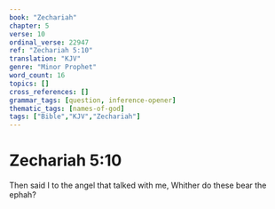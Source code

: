 ```yaml
---
book: "Zechariah"
chapter: 5
verse: 10
ordinal_verse: 22947
ref: "Zechariah 5:10"
translation: "KJV"
genre: "Minor Prophet"
word_count: 16
topics: []
cross_references: []
grammar_tags: [question, inference-opener]
thematic_tags: [names-of-god]
tags: ["Bible","KJV","Zechariah"]
---
```


# Zechariah 5:10

Then said I to the angel that talked with me, Whither do these bear the ephah?
